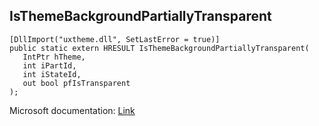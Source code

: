 ## IsThemeBackgroundPartiallyTransparent

```
[DllImport("uxtheme.dll", SetLastError = true)]
public static extern HRESULT IsThemeBackgroundPartiallyTransparent(
   IntPtr hTheme,
   int iPartId,
   int iStateId,
   out bool pfIsTransparent
);
```

Microsoft documentation: [Link](https://docs.microsoft.com/en-us/windows/win32/api/uxtheme/nf-uxtheme-isthemebackgroundpartiallytransparent)
